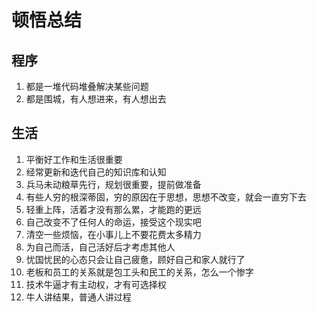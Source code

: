 # 顿悟总结

## 程序
1. 都是一堆代码堆叠解决某些问题
2. 都是围城，有人想进来，有人想出去

## 生活
1. 平衡好工作和生活很重要
2. 经常更新和迭代自己的知识库和认知
3. 兵马未动粮草先行，规划很重要，提前做准备
4. 有些人穷的根深蒂固，穷的原因在于思想，思想不改变，就会一直穷下去
5. 轻重上阵，活着才没有那么累，才能跑的更远
6. 自己改变不了任何人的命运，接受这个现实吧
7. 清空一些烦恼，在小事儿上不要花费太多精力
8. 为自己而活，自己活好后才考虑其他人
9. 忧国忧民的心态只会让自己疲惫，顾好自己和家人就行了
10. 老板和员工的关系就是包工头和民工的关系，怎么一个惨字
11. 技术牛逼才有主动权，才有可选择权
12. 牛人讲结果，普通人讲过程




